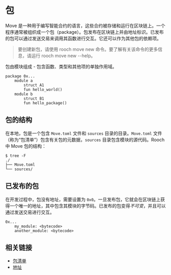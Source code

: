 # 包

Move 是一种用于编写智能合约的语言，这些合约被存储和运行在区块链上。一个程序通常被组织成一个包（package）。包发布在区块链上并由地址标识。已发布的包可以通过发送交易来调用其函数进行交互。它还可以作为其他包的依赖项。

> 要创建新包，请使用 rooch move new 命令。要了解有关该命令的更多信息，请运行 rooch move new --help。

包由模块组成 - 包含函数、类型和其他项的单独作用域。

```
package 0x...
    module a
        struct A1
        fun hello_world()
    module b
        struct B1
        fun hello_package()
```

## 包的结构

在本地，包是一个包含 `Move.toml` 文件和 `sources` 目录的目录。`Move.toml` 文件（称为“包清单”）包含有关包的元数据，`sources` 目录包含模块的源代码。Rooch 中 Move 包的结构：

```
$ tree -F
./
├── Move.toml
└── sources/
```

## 已发布的包

在开发过程中，包没有地址，需要设置为 `0x0`。一旦发布包，它就会在区块链上获得一个唯一的地址，其中包含其模块的字节码。已发布的包变得*不可变*，并且可以通过发送交易进行交互。

```
0x...
    my_module: <bytecode>
    another_module: <bytecode>
```

## 相关链接

- [包清单](./manifest.md)
- [地址](./address.md)
